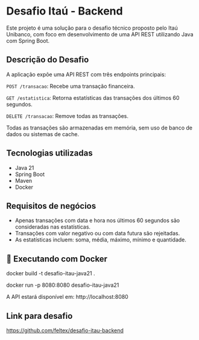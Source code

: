 # Desafio Itaú - Backend

Este projeto é uma solução para o desafio técnico proposto pelo Itaú Unibanco, com foco em desenvolvimento de uma API REST utilizando Java com Spring Boot.

## Descrição do Desafio

A aplicação expõe uma API REST com três endpoints principais:

`POST /transacao`: Recebe uma transação financeira.

`GET /estatistica`: Retorna estatísticas das transações dos últimos 60 segundos.

`DELETE /transacao`: Remove todas as transações.

Todas as transações são armazenadas em memória, sem uso de banco de dados ou sistemas de cache.

## Tecnologias utilizadas

- Java 21
- Spring Boot
- Maven
- Docker

## Requisitos de negócios

- Apenas transações com data e hora nos últimos 60 segundos são consideradas nas estatísticas.
- Transações com valor negativo ou com data futura são rejeitadas.
- As estatísticas incluem: soma, média, máximo, mínimo e quantidade.

## 🐳 Executando com Docker

docker build -t desafio-itau-java21 .

docker run -p 8080:8080 desafio-itau-java21

A API estará disponível em: http://localhost:8080

## Link para desafio

https://github.com/feltex/desafio-itau-backend
